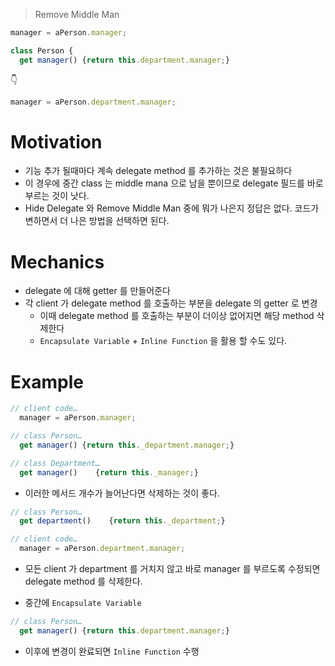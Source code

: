 > Remove Middle Man

```js
manager = aPerson.manager;

class Person {
  get manager() {return this.department.manager;}
```

👇

```js
manager = aPerson.department.manager;
```

# Motivation

- 기능 추가 될때마다 계속 delegate method 를 추가하는 것은 불필요하다
- 이 경우에 중간 class 는 middle mana 으로 남을 뿐이므로 delegate 필드를 바로 부르는 것이 낫다.
- Hide Delegate 와 Remove Middle Man 중에 뭐가 나은지 정답은 없다. 코드가 변하면서 더 나은 방법을 선택하면 된다.

# Mechanics

- delegate 에 대해 getter 를 만들어준다
- 각 client 가 delegate method 를 호출하는 부분을 delegate 의 getter 로 변경
  - 이때 delegate method 를 호출하는 부분이 더이상 없어지면 해당 method 삭제한다
  - `Encapsulate Variable` + `Inline Function` 을 활용 할 수도 있다.

# Example

```js
// client code…
  manager = aPerson.manager;

// class Person…
  get manager() {return this._department.manager;}

// class Department…
  get manager()    {return this._manager;}
```

- 이러한 메서드 개수가 늘어난다면 삭제하는 것이 좋다.

```js
// class Person…
  get department()    {return this._department;}

// client code…
  manager = aPerson.department.manager;
```

- 모든 client 가 department 를 거치지 않고 바로 manager 를 부르도록 수정되면 delegate method 를 삭제한다.

- 중간에 `Encapsulate Variable`

```js
// class Person…
  get manager() {return this.department.manager;}
```

- 이후에 변경이 완료되면 `Inline Function` 수행
